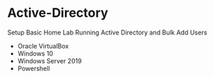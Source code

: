 # Active-Directory
Setup Basic Home Lab Running Active Directory and Bulk Add Users
- Oracle VirtualBox
- Windows 10 
- Windows Server 2019
- Powershell

